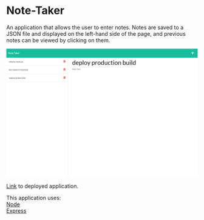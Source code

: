 # Note-Taker

An application that allows the user to enter notes. Notes are saved to a JSON file and displayed on the left-hand side of the page, and previous notes can be viewed by clicking on them.

![screenshot of the deployed application](./public/assets/note-taker-screenshot.png)

[Link](https://connermart.github.io/note-taker/) to deployed application.

This application uses:  
[Node](https://nodejs.org/en/)  
[Express](https://expressjs.com/)
